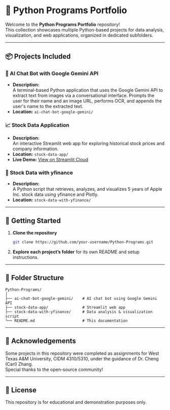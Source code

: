 # 🐍 Python Programs Portfolio

Welcome to the **Python Programs Portfolio** repository!  
This collection showcases multiple Python-based projects for data analysis, visualization, and web applications, organized in dedicated subfolders.

---

## 📦 Projects Included

### 🤖 AI Chat Bot with Google Gemini API

- **Description:**  
  A terminal-based Python application that uses the Google Gemini API to extract text from images via a conversational interface. Prompts the user for their name and an image URL, performs OCR, and appends the user's name to the extracted text.
- **Location:** `ai-chat-bot-google-gemini/`

### 📈 Stock Data Application

- **Description:**  
  An interactive Streamlit web app for exploring historical stock prices and company information.
- **Location:** `stock-data-app/`
- **Live Demo:** [View on Streamlit Cloud](https://python-programs-v9puvb4eqw5cfalfr8qgdi.streamlit.app/)

### 🍏 Stock Data with yfinance

- **Description:**  
  A Python script that retrieves, analyzes, and visualizes 5 years of Apple Inc. stock data using yfinance and Plotly.
- **Location:** `stock-data-with-yfinance/`

---

## 🚀 Getting Started

1. **Clone the repository**
   ```bash
   git clone https://github.com/your-username/Python-Programs.git
   ```
2. **Explore each project’s folder** for its own README and setup instructions.

---

## 📂 Folder Structure

```
Python-Programs/
│
├── ai-chat-bot-google-gemini/    # AI chat bot using Google Gemini API
├── stock-data-app/               # Streamlit web app
├── stock-data-with-yfinance/     # Data analysis & visualization script
└── README.md                     # This documentation
```

---

## 🙏 Acknowledgements

Some projects in this repository were completed as assignments for West Texas A&M University, CIDM 4310/5310, under the guidance of Dr. Cheng (Carl) Zhang.  
Special thanks to the open-source community!

---

## 📝 License

This repository is for educational and demonstration purposes only.
